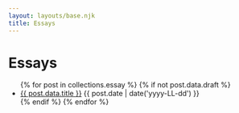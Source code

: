 ```yaml
---
layout: layouts/base.njk
title: Essays
---
```


<h1>Essays</h1>
<ul>
{% for post in collections.essay %}
  {% if not post.data.draft %}
    <li>
      <a href="{{ post.url }}">{{ post.data.title }}</a>
      <span>{{ post.date | date('yyyy-LL-dd') }}</span>
    </li>
  {% endif %}
{% endfor %}
</ul>